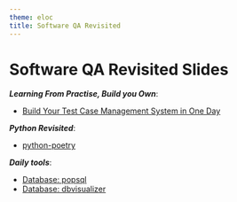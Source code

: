 ```yaml
---
theme: eloc
title: Software QA Revisited
---
```


# Software QA Revisited Slides

<div class="scroll">

***Learning From Practise, Build you Own***: 
- [Build Your Test Case Management System in One Day](/present/tc-mgt-one-day)

***Python Revisited***:
- [python-poetry](/present/python-poetry)


***Daily tools***:
- [Database: popsql](/present/products/database/popsql/)
- [Database: dbvisualizer](/present/products/database/dbvisualized/)
</div>

<style>
  .slidev-layout {
    .scroll {
      @apply overflow-y-scroll max-h-[660px];
    }

    h1 {
      @apply mb-5 text-8xl;
    }

    em {
      @apply inline-block mr-2 text-[#bbb];

      letter-spacing: -0.06em;
      font-size: 0.9em;
      font-style: normal;
      font-family: var(--code-font-family);
    }

    small {
      color: #777;
      font-size: 0.5em;
    }
  }
</style>
